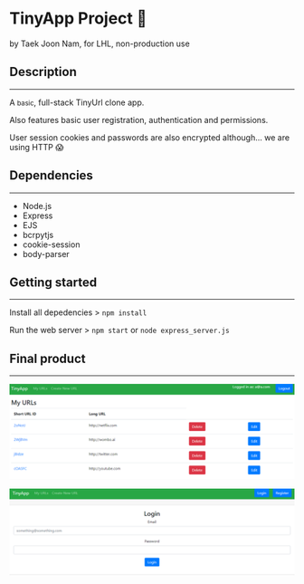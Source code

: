# TinyApp Project 🦆

by Taek Joon Nam, for LHL, non-production use

## Description
___
A <small>basic</small>, full-stack TinyUrl clone app.

Also features basic user registration, authentication and permissions. 

User session cookies and passwords are also encrypted although... we are using HTTP 😱

## Dependencies
___
- Node.js
- Express
- EJS
- bcrpytjs
- cookie-session
- body-parser

## Getting started
___

Install all depedencies > ```npm install```

Run the web server > ```npm start``` or ```node express_server.js```

## Final product
___

!["Screenshot of URLs page"](https://github.com/teejaynam/tinyapp/blob/master/docs/urls-page.PNG)

!["Screenshot of login page"](https://github.com/teejaynam/tinyapp/blob/master/docs/login-page.PNG)